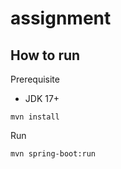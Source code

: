 # assignment

## How to run

Prerequisite

* JDK 17+

```
mvn install
```

Run

```
mvn spring-boot:run
```
